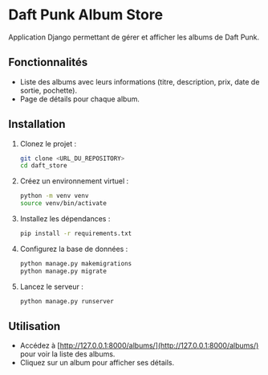 # Daft Punk Album Store

Application Django permettant de gérer et afficher les albums de Daft Punk.

## Fonctionnalités
- Liste des albums avec leurs informations (titre, description, prix, date de sortie, pochette).
- Page de détails pour chaque album.

## Installation
1. Clonez le projet :
   ```bash
   git clone <URL_DU_REPOSITORY>
   cd daft_store
   ```
2. Créez un environnement virtuel :
   ```bash
   python -m venv venv
   source venv/bin/activate  
   ```
3. Installez les dépendances :
   ```bash
   pip install -r requirements.txt
   ```
4. Configurez la base de données :
   ```bash
   python manage.py makemigrations
   python manage.py migrate
   ```
5. Lancez le serveur :
   ```bash
   python manage.py runserver
   ```

## Utilisation
- Accédez à [http://127.0.0.1:8000/albums/](http://127.0.0.1:8000/albums/) pour voir la liste des albums.
- Cliquez sur un album pour afficher ses détails.
